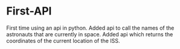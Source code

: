 # First-API
First time using an api in python.
Added api to call the names of the astronauts that are currently in space.
Added api which returns the coordinates of the current location of the ISS.